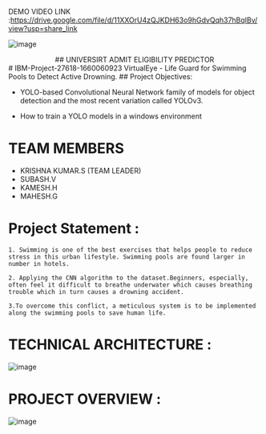 DEMO VIDEO LINK :https://drive.google.com/file/d/11XXOrU4zQJKDH63o9hGdvQqh37hBqIBv/view?usp=share_link

![image](https://user-images.githubusercontent.com/100918407/203213298-2b7a18a5-3ea2-4a27-ae5c-33637cc4caa4.png)
<center>## UNIVERSIRT ADMIT ELIGIBILITY PREDICTOR</center>
# IBM-Project-27618-1660060923
VirtualEye - Life Guard for Swimming Pools to Detect Active Drowning.
## Project Objectives:  

- YOLO-based Convolutional Neural Network family of models for object detection and the most recent variation called YOLOv3.

- How to train a YOLO models in a windows environment
# TEAM MEMBERS
- KRISHNA KUMAR.S (TEAM LEADER)
- SUBASH.V
- KAMESH.H
- MAHESH.G

# Project Statement :

    1. Swimming is one of the best exercises that helps people to reduce stress in this urban lifestyle. Swimming pools are found larger in number in hotels.

    2. Applying the CNN algorithm to the dataset.Beginners, especially, often feel it difficult to breathe underwater which causes breathing trouble which in turn causes a drowning accident.

    3.To overcome this conflict, a meticulous system is to be implemented along the swimming pools to save human life.
    
# TECHNICAL ARCHITECTURE :
![image](https://user-images.githubusercontent.com/100918407/203212474-81d7f0f2-69ee-4c31-8601-03e38de9a38b.png)
# PROJECT OVERVIEW :
![image](https://user-images.githubusercontent.com/100918407/203212662-2407a2ff-8d56-4c38-989c-9dcb04d01473.png)

